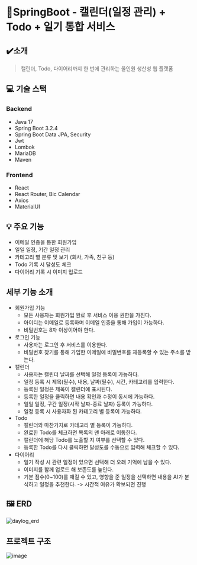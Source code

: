 # 📆SpringBoot - 캘린더(일정 관리) + Todo + 일기 통합 서비스

## ✔️소개

> 캘린더, Todo, 다이어리까지 한 번에 관리하는 올인원 생산성 웹 플랫폼

## 💻 기술 스택
### Backend
- Java 17
- Spring Boot 3.2.4
- Spring Boot Data JPA, Security
- Jwt
- Lombok
- MariaDB
- Maven
### Frontend
- React
- React Router, Bic Calendar
- Axios
- MaterialUI

## 💡 주요 기능

- 이메일 인증을 통한 회원가입
- 일일 일정, 기간 일정 관리
- 카테고리 별 분류 및 보기 (회사, 가족, 친구 등)
- Todo 기록 시 달성도 체크
- 다이어리 기록 시 이미지 업로드

## 세부 기능 소개

- 회원가입 기능
    - 모든 사용자는 회원가입 완료 후 서비스 이용 권한을 가진다.
    - 아이디는 이메일로 등록하며 이메일 인증을 통해 가입이 가능하다.
    - 비밀번호는 8자 이상이어야 한다.
- 로그인 기능
    - 사용자는 로그인 후 서비스를 이용한다.
    - 비밀번호 찾기를 통해 가입한 이메일에 비밀번호를 재등록할 수 있는 주소를 받는다.
- 캘린더
    - 사용자는 캘린더 날짜를 선택해 일정 등록이 가능하다.
    - 일정 등록 시 제목(필수), 내용, 날짜(필수), 시간, 카테고리를 입력한다.
    - 등록된 일정은 제목이 캘린더에 표시된다.
    - 등록한 일정을 클릭하면 내용 확인과 수정이 동시에 가능하다.
    - 일일 일정, 구간 일정(시작 날짜-종료 날짜) 등록이 가능하다.
    - 일정 등록 시 사용자화 된 카테고리 별 등록이 가능하다.
- Todo
    - 캘린더와 마찬가지로 카테고리 별 등록이 가능하다.
    - 완료한 Todo를 체크하면 목록의 맨 아래로 이동한다.
    - 캘린더에 해당 Todo를 노출할 지 여부를 선택할 수 있다.
    - 등록한 Todo를 다시 클릭하면 달성도를 수동으로 입력해 체크할 수 있다.
- 다이어리
    - 일기 작성 시 관련 일정이 있으면 선택해 더 오래 기억에 남을 수 있다.
    - 이미지를 함께 업로드 해 보존도를 높인다.
    - 기분 점수(0~100)를 매길 수 있고, 영향을 준 일정을 선택하면 내용을 AI가 분석하고 일정을 추천한다. -> 시간적 여유가 확보되면 진행

## 🖼 ERD
![daylog_erd](https://github.com/user-attachments/assets/9f6da342-35a6-40d1-9594-4b41582149bb)

## 프로젝트 구조
![image](https://github.com/user-attachments/assets/4663338b-495a-4c65-b53b-9c357ecce604)
